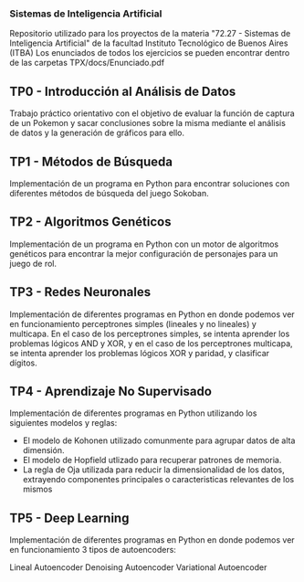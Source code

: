 ### Sistemas de Inteligencia Artificial
Repositorio utilizado para los proyectos de la materia "72.27 - Sistemas de Inteligencia Artificial" de la facultad Instituto Tecnológico de Buenos Aires (ITBA)
Los enunciados de todos los ejercicios se pueden encontrar dentro de las carpetas TPX/docs/Enunciado.pdf

## TP0 - Introducción al Análisis de Datos
Trabajo práctico orientativo con el objetivo de evaluar la función de captura de un Pokemon y sacar conclusiones sobre la misma mediante el análisis de datos y la generación de gráficos para ello.

## TP1 - Métodos de Búsqueda
Implementación de un programa en Python para encontrar soluciones con diferentes métodos de búsqueda del juego Sokoban.

## TP2 - Algoritmos Genéticos
Implementación de un programa en Python con un motor de algoritmos genéticos para encontrar la mejor configuración de personajes para un juego de rol.

## TP3 - Redes Neuronales
Implementación de diferentes programas en Python en donde podemos ver en funcionamiento perceptrones simples (lineales y no lineales) y multicapa. En el caso de los perceptrones simples, se intenta aprender los problemas lógicos AND y XOR, y en el caso de los perceptrones multicapa, se intenta aprender los problemas lógicos XOR y paridad, y clasificar dígitos.

## TP4 - Aprendizaje No Supervisado
Implementación de diferentes programas en Python utilizando los siguientes modelos y reglas:
* El modelo de Kohonen utilizado comunmente para agrupar datos de alta dimensión.
* El modelo de Hopfield utlizado para recuperar patrones de memoria.
* La regla de Oja utilizada para reducir la dimensionalidad de los datos, extrayendo componentes principales o caracteristicas relevantes de los mismos

## TP5 - Deep Learning
Implementación de diferentes programas en Python en donde podemos ver en funcionamiento 3 tipos de autoencoders:

Lineal Autoencoder
Denoising Autoencoder
Variational Autoencoder

